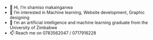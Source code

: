- 👋 Hi, I’m shamiso makainganwa
- 👀 I’m interested in Machine learning, Website development, Graphic designing
- 🌱 I’m an artificial intelligence and machine learning graduate from the University of Zimbabwe
- 📫 Reach me on 0783562047 / 0717916228

<!---
shamisomakainganwa/shamisomakainganwa is a ✨ special ✨ repository because its `README.md` (this file) appears on your GitHub profile.
You can click the Preview link to take a look at your changes.
--->
